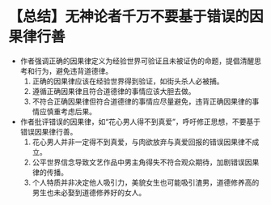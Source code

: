 # 【总结】无神论者千万不要基于错误的因果律行善

-   作者强调正确的因果律定义为经验世界可验证且未被证伪的命题，提倡清醒思考和行为，避免违背道德律。
    1.  正确的因果律应该在经验世界得到验证，如街头杀人必被捕。
    2.  遵循正确因果律且符合道德律的事情应该大胆去做。
    3.  不符合正确因果律但符合道德律的事情应尽量避免，违背正确因果律的事情应慎重考虑后果。
-   作者批评错误的因果律，如“花心男人得不到真爱”，呼吁修正思想，不要基于错误因果律行善。
    1.  花心男人并非一定得不到真爱，与肉欲放弃与真爱回报的错误因果律不成立。
    2.  公平世界信念导致文艺作品中男主角得失不符合观众期待，加剧错误因果律的传播。
    3.  个人特质并非决定他人吸引力，美貌女生也可能吸引渣男，道德修养高的男生也未必娶到道德修养好的女人。